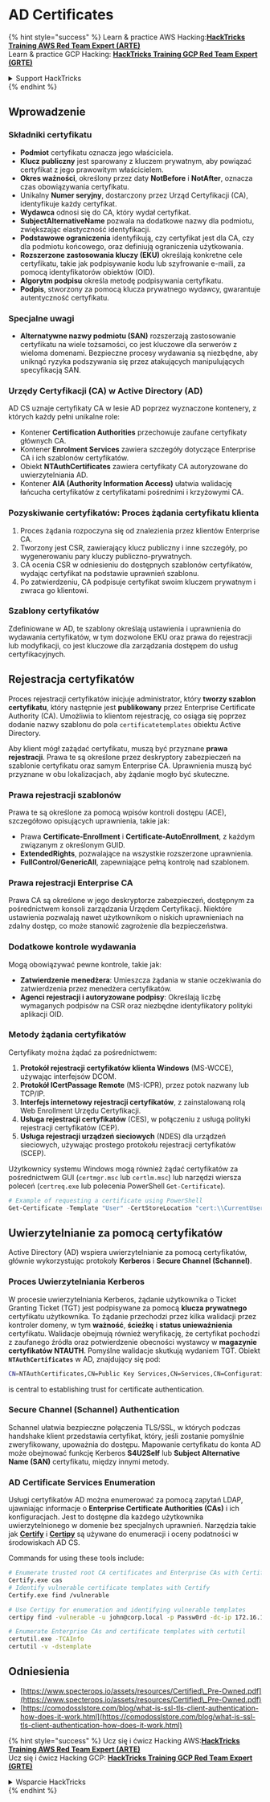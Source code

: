# AD Certificates

{% hint style="success" %}
Learn & practice AWS Hacking:<img src="/.gitbook/assets/arte.png" alt="" data-size="line">[**HackTricks Training AWS Red Team Expert (ARTE)**](https://training.hacktricks.xyz/courses/arte)<img src="/.gitbook/assets/arte.png" alt="" data-size="line">\
Learn & practice GCP Hacking: <img src="/.gitbook/assets/grte.png" alt="" data-size="line">[**HackTricks Training GCP Red Team Expert (GRTE)**<img src="/.gitbook/assets/grte.png" alt="" data-size="line">](https://training.hacktricks.xyz/courses/grte)

<details>

<summary>Support HackTricks</summary>

* Check the [**subscription plans**](https://github.com/sponsors/carlospolop)!
* **Join the** 💬 [**Discord group**](https://discord.gg/hRep4RUj7f) or the [**telegram group**](https://t.me/peass) or **follow** us on **Twitter** 🐦 [**@hacktricks\_live**](https://twitter.com/hacktricks\_live)**.**
* **Share hacking tricks by submitting PRs to the** [**HackTricks**](https://github.com/carlospolop/hacktricks) and [**HackTricks Cloud**](https://github.com/carlospolop/hacktricks-cloud) github repos.

</details>
{% endhint %}

## Wprowadzenie

### Składniki certyfikatu

- **Podmiot** certyfikatu oznacza jego właściciela.
- **Klucz publiczny** jest sparowany z kluczem prywatnym, aby powiązać certyfikat z jego prawowitym właścicielem.
- **Okres ważności**, określony przez daty **NotBefore** i **NotAfter**, oznacza czas obowiązywania certyfikatu.
- Unikalny **Numer seryjny**, dostarczony przez Urząd Certyfikacji (CA), identyfikuje każdy certyfikat.
- **Wydawca** odnosi się do CA, który wydał certyfikat.
- **SubjectAlternativeName** pozwala na dodatkowe nazwy dla podmiotu, zwiększając elastyczność identyfikacji.
- **Podstawowe ograniczenia** identyfikują, czy certyfikat jest dla CA, czy dla podmiotu końcowego, oraz definiują ograniczenia użytkowania.
- **Rozszerzone zastosowania kluczy (EKU)** określają konkretne cele certyfikatu, takie jak podpisywanie kodu lub szyfrowanie e-maili, za pomocą identyfikatorów obiektów (OID).
- **Algorytm podpisu** określa metodę podpisywania certyfikatu.
- **Podpis**, stworzony za pomocą klucza prywatnego wydawcy, gwarantuje autentyczność certyfikatu.

### Specjalne uwagi

- **Alternatywne nazwy podmiotu (SAN)** rozszerzają zastosowanie certyfikatu na wiele tożsamości, co jest kluczowe dla serwerów z wieloma domenami. Bezpieczne procesy wydawania są niezbędne, aby uniknąć ryzyka podszywania się przez atakujących manipulujących specyfikacją SAN.

### Urzędy Certyfikacji (CA) w Active Directory (AD)

AD CS uznaje certyfikaty CA w lesie AD poprzez wyznaczone kontenery, z których każdy pełni unikalne role:

- Kontener **Certification Authorities** przechowuje zaufane certyfikaty głównych CA.
- Kontener **Enrolment Services** zawiera szczegóły dotyczące Enterprise CA i ich szablonów certyfikatów.
- Obiekt **NTAuthCertificates** zawiera certyfikaty CA autoryzowane do uwierzytelniania AD.
- Kontener **AIA (Authority Information Access)** ułatwia walidację łańcucha certyfikatów z certyfikatami pośrednimi i krzyżowymi CA.

### Pozyskiwanie certyfikatów: Proces żądania certyfikatu klienta

1. Proces żądania rozpoczyna się od znalezienia przez klientów Enterprise CA.
2. Tworzony jest CSR, zawierający klucz publiczny i inne szczegóły, po wygenerowaniu pary kluczy publiczno-prywatnych.
3. CA ocenia CSR w odniesieniu do dostępnych szablonów certyfikatów, wydając certyfikat na podstawie uprawnień szablonu.
4. Po zatwierdzeniu, CA podpisuje certyfikat swoim kluczem prywatnym i zwraca go klientowi.

### Szablony certyfikatów

Zdefiniowane w AD, te szablony określają ustawienia i uprawnienia do wydawania certyfikatów, w tym dozwolone EKU oraz prawa do rejestracji lub modyfikacji, co jest kluczowe dla zarządzania dostępem do usług certyfikacyjnych.

## Rejestracja certyfikatów

Proces rejestracji certyfikatów inicjuje administrator, który **tworzy szablon certyfikatu**, który następnie jest **publikowany** przez Enterprise Certificate Authority (CA). Umożliwia to klientom rejestrację, co osiąga się poprzez dodanie nazwy szablonu do pola `certificatetemplates` obiektu Active Directory.

Aby klient mógł zażądać certyfikatu, muszą być przyznane **prawa rejestracji**. Prawa te są określone przez deskryptory zabezpieczeń na szablonie certyfikatu oraz samym Enterprise CA. Uprawnienia muszą być przyznane w obu lokalizacjach, aby żądanie mogło być skuteczne.

### Prawa rejestracji szablonów

Prawa te są określone za pomocą wpisów kontroli dostępu (ACE), szczegółowo opisujących uprawnienia, takie jak:
- Prawa **Certificate-Enrollment** i **Certificate-AutoEnrollment**, z każdym związanym z określonym GUID.
- **ExtendedRights**, pozwalające na wszystkie rozszerzone uprawnienia.
- **FullControl/GenericAll**, zapewniające pełną kontrolę nad szablonem.

### Prawa rejestracji Enterprise CA

Prawa CA są określone w jego deskryptorze zabezpieczeń, dostępnym za pośrednictwem konsoli zarządzania Urzędem Certyfikacji. Niektóre ustawienia pozwalają nawet użytkownikom o niskich uprawnieniach na zdalny dostęp, co może stanowić zagrożenie dla bezpieczeństwa.

### Dodatkowe kontrole wydawania

Mogą obowiązywać pewne kontrole, takie jak:
- **Zatwierdzenie menedżera**: Umieszcza żądania w stanie oczekiwania do zatwierdzenia przez menedżera certyfikatów.
- **Agenci rejestracji i autoryzowane podpisy**: Określają liczbę wymaganych podpisów na CSR oraz niezbędne identyfikatory polityki aplikacji OID.

### Metody żądania certyfikatów

Certyfikaty można żądać za pośrednictwem:
1. **Protokół rejestracji certyfikatów klienta Windows** (MS-WCCE), używając interfejsów DCOM.
2. **Protokół ICertPassage Remote** (MS-ICPR), przez potok nazwany lub TCP/IP.
3. **Interfejs internetowy rejestracji certyfikatów**, z zainstalowaną rolą Web Enrollment Urzędu Certyfikacji.
4. **Usługa rejestracji certyfikatów** (CES), w połączeniu z usługą polityki rejestracji certyfikatów (CEP).
5. **Usługa rejestracji urządzeń sieciowych** (NDES) dla urządzeń sieciowych, używając prostego protokołu rejestracji certyfikatów (SCEP).

Użytkownicy systemu Windows mogą również żądać certyfikatów za pośrednictwem GUI (`certmgr.msc` lub `certlm.msc`) lub narzędzi wiersza poleceń (`certreq.exe` lub polecenia PowerShell `Get-Certificate`).
```powershell
# Example of requesting a certificate using PowerShell
Get-Certificate -Template "User" -CertStoreLocation "cert:\\CurrentUser\\My"
```
## Uwierzytelnianie za pomocą certyfikatów

Active Directory (AD) wspiera uwierzytelnianie za pomocą certyfikatów, głównie wykorzystując protokoły **Kerberos** i **Secure Channel (Schannel)**.

### Proces Uwierzytelniania Kerberos

W procesie uwierzytelniania Kerberos, żądanie użytkownika o Ticket Granting Ticket (TGT) jest podpisywane za pomocą **klucza prywatnego** certyfikatu użytkownika. To żądanie przechodzi przez kilka walidacji przez kontroler domeny, w tym **ważność**, **ścieżkę** i **status unieważnienia** certyfikatu. Walidacje obejmują również weryfikację, że certyfikat pochodzi z zaufanego źródła oraz potwierdzenie obecności wystawcy w **magazynie certyfikatów NTAUTH**. Pomyślne walidacje skutkują wydaniem TGT. Obiekt **`NTAuthCertificates`** w AD, znajdujący się pod:
```bash
CN=NTAuthCertificates,CN=Public Key Services,CN=Services,CN=Configuration,DC=<domain>,DC=<com>
```
is central to establishing trust for certificate authentication.

### Secure Channel (Schannel) Authentication

Schannel ułatwia bezpieczne połączenia TLS/SSL, w których podczas handshake klient przedstawia certyfikat, który, jeśli zostanie pomyślnie zweryfikowany, upoważnia do dostępu. Mapowanie certyfikatu do konta AD może obejmować funkcję Kerberos **S4U2Self** lub **Subject Alternative Name (SAN)** certyfikatu, między innymi metody.

### AD Certificate Services Enumeration

Usługi certyfikatów AD można enumerować za pomocą zapytań LDAP, ujawniając informacje o **Enterprise Certificate Authorities (CAs)** i ich konfiguracjach. Jest to dostępne dla każdego użytkownika uwierzytelnionego w domenie bez specjalnych uprawnień. Narzędzia takie jak **[Certify](https://github.com/GhostPack/Certify)** i **[Certipy](https://github.com/ly4k/Certipy)** są używane do enumeracji i oceny podatności w środowiskach AD CS.

Commands for using these tools include:
```bash
# Enumerate trusted root CA certificates and Enterprise CAs with Certify
Certify.exe cas
# Identify vulnerable certificate templates with Certify
Certify.exe find /vulnerable

# Use Certipy for enumeration and identifying vulnerable templates
certipy find -vulnerable -u john@corp.local -p Passw0rd -dc-ip 172.16.126.128

# Enumerate Enterprise CAs and certificate templates with certutil
certutil.exe -TCAInfo
certutil -v -dstemplate
```
## Odniesienia

* [https://www.specterops.io/assets/resources/Certified\_Pre-Owned.pdf](https://www.specterops.io/assets/resources/Certified\_Pre-Owned.pdf)
* [https://comodosslstore.com/blog/what-is-ssl-tls-client-authentication-how-does-it-work.html](https://comodosslstore.com/blog/what-is-ssl-tls-client-authentication-how-does-it-work.html)

{% hint style="success" %}
Ucz się i ćwicz Hacking AWS:<img src="/.gitbook/assets/arte.png" alt="" data-size="line">[**HackTricks Training AWS Red Team Expert (ARTE)**](https://training.hacktricks.xyz/courses/arte)<img src="/.gitbook/assets/arte.png" alt="" data-size="line">\
Ucz się i ćwicz Hacking GCP: <img src="/.gitbook/assets/grte.png" alt="" data-size="line">[**HackTricks Training GCP Red Team Expert (GRTE)**<img src="/.gitbook/assets/grte.png" alt="" data-size="line">](https://training.hacktricks.xyz/courses/grte)

<details>

<summary>Wsparcie HackTricks</summary>

* Sprawdź [**plany subskrypcyjne**](https://github.com/sponsors/carlospolop)!
* **Dołącz do** 💬 [**grupy Discord**](https://discord.gg/hRep4RUj7f) lub [**grupy telegramowej**](https://t.me/peass) lub **śledź** nas na **Twitterze** 🐦 [**@hacktricks\_live**](https://twitter.com/hacktricks\_live)**.**
* **Dziel się trikami hackingowymi, przesyłając PR-y do** [**HackTricks**](https://github.com/carlospolop/hacktricks) i [**HackTricks Cloud**](https://github.com/carlospolop/hacktricks-cloud) repozytoriów github.

</details>
{% endhint %}
